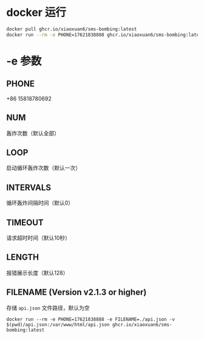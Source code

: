 # docker 运行

```bash
docker pull ghcr.io/xiaoxuan6/sms-bombing:latest
docker run --rm -e PHONE=17621838888 ghcr.io/xiaoxuan6/sms-bombing:latest
```

# -e 参数

## PHONE

+86 15818780692

## NUM

轰炸次数（默认全部）

## LOOP

启动循环轰炸次数（默认一次）

## INTERVALS

循环轰炸间隔时间（默认0）

## TIMEOUT

请求超时时间（默认10秒）

## LENGTH

报错展示长度（默认128）

## FILENAME (Version v2.1.3 or higher)

存储 `api.json` 文件路径，默认为空

```docker
docker run --rm -e PHONE=17621838888 -e FILENAME=./api.json -v $(pwd)/api.json:/var/www/html/api.json ghcr.io/xiaoxuan6/sms-bombing:latest
```
